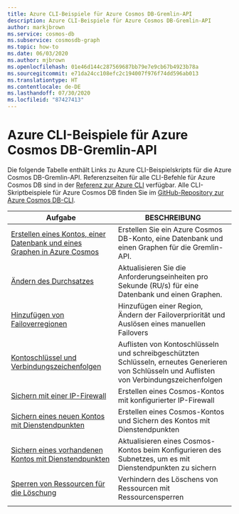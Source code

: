 ```yaml
---
title: Azure CLI-Beispiele für Azure Cosmos DB-Gremlin-API
description: Azure CLI-Beispiele für Azure Cosmos DB-Gremlin-API
author: markjbrown
ms.service: cosmos-db
ms.subservice: cosmosdb-graph
ms.topic: how-to
ms.date: 06/03/2020
ms.author: mjbrown
ms.openlocfilehash: 01e46d144c287569687bb79e7e9cb67b4923b78a
ms.sourcegitcommit: e71da24cc108efc2c194007f976f74dd596ab013
ms.translationtype: HT
ms.contentlocale: de-DE
ms.lasthandoff: 07/30/2020
ms.locfileid: "87427413"
---
```

# <a name="azure-cli-samples-for-azure-cosmos-db-gremlin-api"></a>Azure CLI-Beispiele für Azure Cosmos DB-Gremlin-API

Die folgende Tabelle enthält Links zu Azure CLI-Beispielskripts für die Azure Cosmos DB-Gremlin-API. Referenzseiten für alle CLI-Befehle für Azure Cosmos DB sind in der [Referenz zur Azure CLI](/cli/azure/cosmosdb) verfügbar. Alle CLI-Skriptbeispiele für Azure Cosmos DB finden Sie im [GitHub-Repository zur Azure Cosmos DB-CLI](https://github.com/Azure-Samples/azure-cli-samples/tree/master/cosmosdb).

|Aufgabe | BESCHREIBUNG |
|---|---|
| [Erstellen eines Kontos, einer Datenbank und eines Graphen in Azure Cosmos](scripts/cli/gremlin/create.md?toc=%2fcli%2fazure%2ftoc.json)| Erstellen Sie ein Azure Cosmos DB-Konto, eine Datenbank und einen Graphen für die Gremlin-API. |
| [Ändern des Durchsatzes](scripts/cli/gremlin/throughput.md?toc=%2fcli%2fazure%2ftoc.json) | Aktualisieren Sie die Anforderungseinheiten pro Sekunde (RU/s) für eine Datenbank und einen Graphen.|
| [Hinzufügen von Failoverregionen](scripts/cli/common/regions.md?toc=%2fcli%2fazure%2ftoc.json) | Hinzufügen einer Region, Ändern der Failoverpriorität und Auslösen eines manuellen Failovers|
| [Kontoschlüssel und Verbindungszeichenfolgen](scripts/cli/common/keys.md?toc=%2fcli%2fazure%2ftoc.json) | Auflisten von Kontoschlüsseln und schreibgeschützten Schlüsseln, erneutes Generieren von Schlüsseln und Auflisten von Verbindungszeichenfolgen|
| [Sichern mit einer IP-Firewall](scripts/cli/common/ipfirewall.md?toc=%2fcli%2fazure%2ftoc.json)| Erstellen eines Cosmos-Kontos mit konfigurierter IP-Firewall|
| [Sichern eines neuen Kontos mit Dienstendpunkten](scripts/cli/common/service-endpoints.md?toc=%2fcli%2fazure%2ftoc.json)| Erstellen eines Cosmos-Kontos und Sichern des Kontos mit Dienstendpunkten|
| [Sichern eines vorhandenen Kontos mit Dienstendpunkten](scripts/cli/common/service-endpoints-ignore-missing-vnet.md?toc=%2fcli%2fazure%2ftoc.json)| Aktualisieren eines Cosmos-Kontos beim Konfigurieren des Subnetzes, um es mit Dienstendpunkten zu sichern|
| [Sperren von Ressourcen für die Löschung](scripts/cli/gremlin/lock.md?toc=%2fcli%2fazure%2ftoc.json)| Verhindern des Löschens von Ressourcen mit Ressourcensperren|
|||

